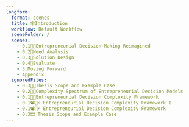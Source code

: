```yaml
---
longform:
  format: scenes
  title: 🕸️Introduction
  workflow: Default Workflow
  sceneFolder: /
  scenes:
    - 0.1🏳️‍🌈Entrepreneurial Decision-Making Reimagined
    - 0.2💭Need Analysis
    - 0.3📐Solution Design
    - 0.4💸Evaluate
    - 5.Moving Forward
    - Appendix
  ignoredFiles:
    - 0.3😵‍💫Thesis Scope and Example Case
    - 0.2🏳️‍🌈Complexity Spectrum of Entrepreneurial Decision Models
    - 0.1😵‍💫Entrepreneurial Decision Complexity Framework
    - 0.1📽️🔄⚡ Entrepreneurial Decision Complexity Framework 1
    - 0.1📽️🔄⚡ Entrepreneurial Decision Complexity Framework
    - 0.3🎞️ Thesis Scope and Example Case
---
```

